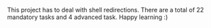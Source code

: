 This project has to deal with shell redirections. There are a total of 22 mandatory tasks and 4 advanced task. 
Happy learning :)
